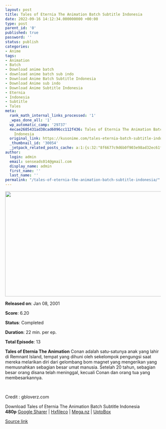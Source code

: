 ```yaml
---
layout: post
title: Tales of Eternia The Animation Batch Subtitle Indonesia
date: 2022-09-16 14:12:34.000000000 +00:00
type: post
parent_id: '0'
published: true
password: ''
status: publish
categories:
- Anime
tags:
- Animation
- Batch
- Download anime batch
- download anime batch sub indo
- Download Anime Batch Subtitle Indonesia
- Download Anime sub indo
- Download Anime Subtitle Indonesia
- Eternia
- Indonesia
- Subtitle
- Tales
meta:
  rank_math_internal_links_processed: '1'
  _wpas_done_all: '1'
  wp_automatic_camp: '29737'
  4ecae2685431ad38cad6096cc112f436: Tales of Eternia The Animation Batch Subtitle
    Indonesia
  original_link: https://kusonime.com/tales-eternia-batch-subtitle-indonesia/
  _thumbnail_id: '30054'
  _jetpack_related_posts_cache: a:1:{s:32:"8f6677c9d6b0f903e98ad32ec61f8deb";a:2:{s:7:"expires";i:1663525102;s:7:"payload";a:3:{i:0;a:1:{s:2:"id";i:30226;}i:1;a:1:{s:2:"id";i:30378;}i:2;a:1:{s:2:"id";i:29760;}}}}
author:
  login: admin
  email: senseads014@gmail.com
  display_name: admin
  first_name: ''
  last_name: ''
permalink: "/tales-of-eternia-the-animation-batch-subtitle-indonesia/"
---
```

<p><img width="531" height="340" src="{{ site.baseurl }}/assets/2022/09/tales-of-eternia-531x340.jpg" class="attachment-thumb-large size-thumb-large wp-post-image" alt="" loading="lazy" title="Tales of Eternia The Animation Batch Subtitle Indonesia" srcset="https://kusonime.com/wp-content/uploads/2021/12/tales-of-eternia-531x340.jpg 531w, https://kusonime.com/wp-content/uploads/2021/12/tales-of-eternia-300x192.jpg 300w, https://kusonime.com/wp-content/uploads/2021/12/tales-of-eternia-768x492.jpg 768w, https://kusonime.com/wp-content/uploads/2021/12/tales-of-eternia-520x333.jpg 520w, https://kusonime.com/wp-content/uploads/2021/12/tales-of-eternia.jpg 1000w" sizes="(max-width: 531px) 100vw, 531px" />
<p><b>Released on</b>: Jan 08, 2001</p>
<p>
<p><b>Score</b>: 6.20</p>
<p>
<p><b>Status</b>: Completed</p>
<p>
<p><b>Duration</b>: 22 min. per ep.</p>
<p>
<p><b>Total Episode</b>: 13</p>
<p>
<p><strong>Tales of Eternia The Animation</strong> Conan adalah satu-satunya anak yang lahir di Remnant Island, tempat yang dihuni oleh sekelompok pengungsi saat mereka melarikan diri dari gelombang bom magnet yang mengerikan yang memusnahkan sebagian besar umat manusia. Setelah 20 tahun, sebagian besar orang disana telah meninggal, kecuali Conan dan orang tua yang membesarkannya.</p>
<p>
<p> </p>
<p>
<p>Credit : gbloverz.com</p>
<p>
<div class="smokeddl">
<div class="smokettl">Download Tales of Eternia The Animation Batch Subtitle Indonesia</div>
<div class="smokeurl"><strong>480p</strong> <a href="https://acefile.co/f/61627483/kusonime-tales-of-eternia-the-animetion-rar" target="_blank" rel="noopener noreferrer">Google Sharer</a> | <a href="https://hxfile.co/lkqxni24hj9w" target="_blank" rel="noopener">Hxfileco</a> | <a href="https://mega.nz/file/BGoQUBaD#6xK3fpQ_Nh25asvgnyRKUusLNrPmTb0U2rKWTfppX58" target="_blank" rel="noopener">Mega.nz</a> | <a href="https://uptobox.com/741o0cmob0w5" target="_blank" rel="noopener">UptoBox</a></div>
</div>
<p><a href="https://kusonime.com/tales-eternia-batch-subtitle-indonesia/">Source link </a></p>
